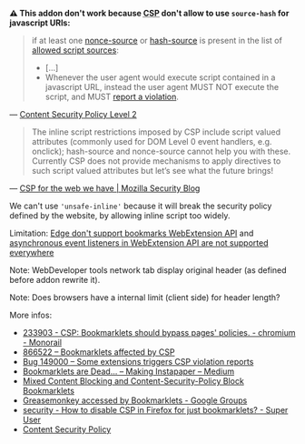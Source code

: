 **⚠️ This addon don't work because <abbr title="Content Security Policy">CSP</abbr> don't allow to use `source-hash` for javascript URIs:**

> if at least one [nonce-source](https://www.w3.org/TR/CSP2/#nonce_source) or [hash-source](https://www.w3.org/TR/CSP2/#allowed-script-sources) is present in the list of [allowed script sources](https://www.w3.org/TR/CSP2/#allowed-script-sources):
> - [...]
> - Whenever the user agent would execute script contained in a javascript URL, instead the user agent MUST NOT execute the script, and MUST [report a violation](https://www.w3.org/TR/CSP2/#report-a-violation).

— [Content Security Policy Level 2](https://www.w3.org/TR/CSP2/#directive-script-src)


> The inline script restrictions imposed by CSP include script valued attributes (commonly used for DOM Level 0 event handlers, e.g. onclick); hash-source and nonce-source cannot help you with these.  Currently CSP does not provide mechanisms to apply directives to such script valued attributes but let’s see what the future brings!

— [CSP for the web we have | Mozilla Security Blog](https://blog.mozilla.org/security/2014/10/04/csp-for-the-web-we-have/)

We can't use `'unsafe-inline'` because it will break the security policy defined by the website, by allowing inline script too widely.

Limitation: [Edge don't support bookmarks WebExtension API](https://developer.mozilla.org/en-US/Add-ons/WebExtensions/API/bookmarks#Browser_compatibility) and [asynchronous event listeners in WebExtension API are not supported everywhere](https://developer.mozilla.org/en-US/Add-ons/WebExtensions/API/webRequest/onHeadersReceived#Browser_compatibility)

Note: WebDeveloper tools network tab display original header (as defined before addon rewrite it).

Note: Does browsers have a internal limit (client side) for header length?

More infos:

- [233903 - CSP: Bookmarklets should bypass pages' policies. - chromium - Monorail](https://bugs.chromium.org/p/chromium/issues/detail?id=233903)
- [866522 – Bookmarklets affected by CSP](https://bugzilla.mozilla.org/show_bug.cgi?id=866522)
- [Bug 149000 – Some extensions triggers CSP violation reports](https://bugs.webkit.org/show_bug.cgi?id=149000)
- [Bookmarklets are Dead… – Making Instapaper – Medium](https://medium.com/making-instapaper/bookmarklets-are-dead-d470d4bbb626)
- [Mixed Content Blocking and Content-Security-Policy Block Bookmarklets](http://wayback.archive.org/web/20160606115944/http://browserfame.com/1517/mixed-content-blocking-and-content-security-policy-block-bookmarklets)
- [Greasemonkey accessed by Bookmarklets - Google Groups](https://groups.google.com/forum/#!msg/greasemonkey-users/mw61Ynw5ORc/Gl_BNUhtSq0J)
- [security - How to disable CSP in Firefox for just bookmarklets? - Super User](http://superuser.com/questions/586063/how-to-disable-csp-in-firefox-for-just-bookmarklets)
- [Content Security Policy](https://github.com/blog/1477-content-security-policy#bookmarklets)